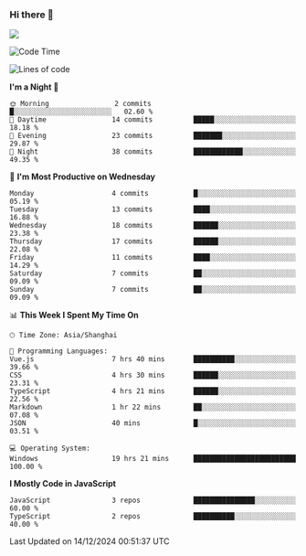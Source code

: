 ### Hi there 👋

<img src="https://github-readme-stats.vercel.app/api/top-langs/?username=lhvision"/>

<!--START_SECTION:waka-->
![Code Time](http://img.shields.io/badge/Code%20Time-20%20hrs%203%20mins-blue)

![Lines of code](https://img.shields.io/badge/From%20Hello%20World%20I%27ve%20Written-49.5%20thousand%20lines%20of%20code-blue)

**I'm a Night 🦉** 

```text
🌞 Morning                2 commits           █░░░░░░░░░░░░░░░░░░░░░░░░   02.60 % 
🌆 Daytime                14 commits          █████░░░░░░░░░░░░░░░░░░░░   18.18 % 
🌃 Evening                23 commits          ███████░░░░░░░░░░░░░░░░░░   29.87 % 
🌙 Night                  38 commits          ████████████░░░░░░░░░░░░░   49.35 % 
```
📅 **I'm Most Productive on Wednesday** 

```text
Monday                   4 commits           █░░░░░░░░░░░░░░░░░░░░░░░░   05.19 % 
Tuesday                  13 commits          ████░░░░░░░░░░░░░░░░░░░░░   16.88 % 
Wednesday                18 commits          ██████░░░░░░░░░░░░░░░░░░░   23.38 % 
Thursday                 17 commits          ██████░░░░░░░░░░░░░░░░░░░   22.08 % 
Friday                   11 commits          ████░░░░░░░░░░░░░░░░░░░░░   14.29 % 
Saturday                 7 commits           ██░░░░░░░░░░░░░░░░░░░░░░░   09.09 % 
Sunday                   7 commits           ██░░░░░░░░░░░░░░░░░░░░░░░   09.09 % 
```


📊 **This Week I Spent My Time On** 

```text
🕑︎ Time Zone: Asia/Shanghai

💬 Programming Languages: 
Vue.js                   7 hrs 40 mins       ██████████░░░░░░░░░░░░░░░   39.66 % 
CSS                      4 hrs 30 mins       ██████░░░░░░░░░░░░░░░░░░░   23.31 % 
TypeScript               4 hrs 21 mins       ██████░░░░░░░░░░░░░░░░░░░   22.56 % 
Markdown                 1 hr 22 mins        ██░░░░░░░░░░░░░░░░░░░░░░░   07.08 % 
JSON                     40 mins             █░░░░░░░░░░░░░░░░░░░░░░░░   03.51 % 

💻 Operating System: 
Windows                  19 hrs 21 mins      █████████████████████████   100.00 % 
```

**I Mostly Code in JavaScript** 

```text
JavaScript               3 repos             ███████████████░░░░░░░░░░   60.00 % 
TypeScript               2 repos             ██████████░░░░░░░░░░░░░░░   40.00 % 
```




 Last Updated on 14/12/2024 00:51:37 UTC
<!--END_SECTION:waka-->
